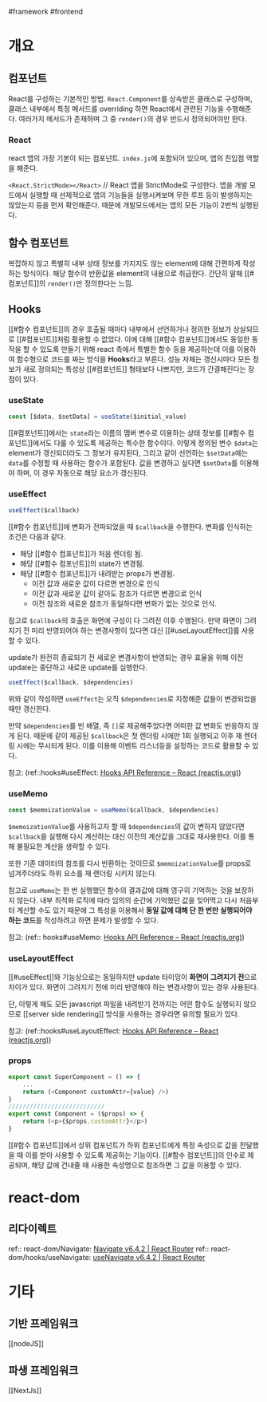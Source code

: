 #framework #frontend 
# 개요
## 컴포넌트
React를 구성하는 기본적인 방법. `React.Component`를 상속받은 클래스로 구성하며, 클래스 내부에서 특정 메서드를 overriding 하면 React에서 관련된 기능을 수행해준다. 여러가지 메서드가 존재하며 그 중 `render()`의 경우 반드시 정의되어야만 한다.

### React
react 앱의 가장 기본이 되는 컴포넌트. `index.js`에 포함되어 있으며, 앱의 진입점 역할을 해준다.

`<React.StrictMode></React>` // React 앱을 StrictMode로 구성한다. 앱을 개발 모드에서 실행할 때 선제적으로 앱의 기능들을 실행시켜보며 무한 루프 등이 발생하지는 않았는지 등을 먼저 확인해준다. 때문에 개발모드에서는 앱의 모든 기능이 2번씩 실행된다.

## 함수 컴포넌트
복잡하지 않고 특별히 내부 상태 정보를 가지지도 않는 element에 대해 간편하게 작성하는 방식이다. 해당 함수의 반환값을 element의 내용으로 취급한다. 간단히 말해 [[#컴포넌트]]의 `render()`만 정의한다는 느낌.

## Hooks
[[#함수 컴포넌트]]의 경우 호출될 때마다 내부에서 선언하거나 정의한 정보가 상실되므로 [[#컴포넌트]]처럼 활용할 수 없었다. 이에 대해 [[#함수 컴포넌트]]에서도 동일한 동작을 할 수 있도록 만들기 위해 react 측에서 특별한 함수 등을 제공하는데 이를 이용하여 함수형으로 코드를 짜는 방식을 **Hooks**라고 부른다. 성능 자체는 갱신시마다 모든 정보가 새로 정의되는 특성상 [[#컴포넌트]] 형태보다 나쁘지만, 코드가 간결해진다는 장점이 있다.

### useState
```js
const [$data, $setData] = useState($initial_value)
```
[[#컴포넌트]]에서는 `state`라는 이름의 맴버 변수로 이용하는 상태 정보를 [[#함수 컴포넌트]]에서도 다룰 수 있도록 제공하는 특수한 함수이다. 이렇게 정의된 변수 `$data`는 element가 갱신되더라도 그 정보가 유지된다, 그리고 같이 선언하는 `$setData`에는 `data`를 수정할 때 사용하는 함수가 포함된다.  값을 변경하고 싶다면 `$setData`를 이용해야 하며, 이 경우 자동으로 해당 요소가 갱신된다.

### useEffect
```js
useEffect($callback)
```
[[#함수 컴포넌트]]에 변화가 전파되었을 때 `$callback`을 수행한다. 변화를 인식하는 조건은 다음과 같다.
- 해당 [[#함수 컴포넌트]]가 처음 렌더링 됨.
- 해당 [[#함수 컴포넌트]]의 state가 변경됨.
- 해당 [[#함수 컴포넌트]]가 내려받는 props가 변경됨.
	- 이전 값과 새로운 값이 다르면 변경으로 인식
	- 이전 값과 새로운 값이 같아도 참조가 다르면 변경으로 인식
	- 이전 참조와 새로운 참조가 동일하다면 변화가 없는 것으로 인식.

참고로 `$callback`의 호출은 화면에 구성이 다 그려진 이후 수행된다. 만약 화면이 그려지기 전 미리 반영되어야 하는 변경사항이 있다면 대신 [[#useLayoutEffect]]를 사용할 수 있다.

update가 완전히 종료되기 전 새로운 변경사항이 반영되는 경우 효율을 위해 이전 update는 중단하고 새로운 update를 실행한다.

```js
useEffect($callback, $dependencies)
```
위와 같이 작성하면 `useEffect`는 오직 `$dependencies`로 지정해준 값들이 변경되었을 때만 갱신한다.

만약 `$dependencies`를 빈 배열, 즉 `[]`로 제공해주었다면 어떠한 값 변화도 반응하지 않게 된다. 때문에 같이 제공된 `$callback`은 첫 렌더링 시에만 1회 실행되고 이후 재 렌더링 시에는 무시되게 된다. 이를 이용해 이벤트 리스너등을 설정하는 코드로 활용할 수 있다.

참고: (ref::hooks#useEffect: [Hooks API Reference – React (reactjs.org)](https://ko.reactjs.org/docs/hooks-reference.html#useeffect))

### useMemo
```js
const $memoizationValue = useMemo($callback, $dependencies)
```
`$memoizationValue`를 사용하고자 할 때 `$dependencies`의 값이 변하지 않았다면 `$callback`을 실행해 다시 계산하는 대신 이전의 계산값을 그대로 재사용한다. 이를 통해 불필요한 계산을 생략할 수 있다.

또한 기존 데이터의 참조를 다시 반환하는 것이므로 `$memoizationValue`를 props로 넘겨주더라도 하위 요소를 재 랜더링 시키지 않는다.

참고로 `useMemo`는 한 번 실행했던 함수의 결과값에 대해 영구히 기억하는 것을 보장하지 않는다. 내부 최적화 로직에 따라 임의의 순간에 기억했던 값을 잊어먹고 다시 처음부터 계산할 수도 있기 때문에 그 특성을 이용해서 **동일 값에 대해 단 한 번만 실행되어야 하는 코드**를 작성하려고 하면 문제가 발생할 수 있다.

참고: (ref:: hooks#useMemo: [Hooks API Reference – React (reactjs.org)](https://ko.reactjs.org/docs/hooks-reference.html#usememo))

### useLayoutEffect
[[#useEffect]]와 기능상으로는 동일하지만 update 타이밍이 **화면이 그려지기 전**으로 차이가 있다. 화면이 그려지기 전에 미리 반영해야 하는 변경사항이 있는 경우 사용된다.

단, 이렇게 해도 모든 javascript 파일을 내려받기 전까지는 어떤 함수도 실행되지 않으므로 [[server side rendering]] 방식을 사용하는 경우라면 유의할 필요가 있다.

참고: (ref::hooks#useLayoutEffect: [Hooks API Reference – React (reactjs.org)](https://ko.reactjs.org/docs/hooks-reference.html#uselayouteffect))

### props
```js
export const SuperComponent = () => {
	...
	return (<Component customAttr={value} />)
}
///////////////////////////
export const Component = ($props) => {
	return (<p>{$props.customAttr}</p>)
}
```
[[#함수 컴포넌트]]에서 상위 컴포넌트가 하위 컴포넌트에게 특정 속성으로 값을 전달했을 때 이를 받아 사용할 수 있도록 제공하는 기능이다. [[#함수 컴포넌트]]의 인수로 제공되며, 해당 값에 건내줄 때 사용한 속성명으로 참조하면 그 값을 이용할 수 있다.

# react-dom
## 리다이렉트
ref:: react-dom/Navigate: [Navigate v6.4.2 | React Router](https://reactrouter.com/en/main/components/navigate)
ref:: react-dom/hooks/useNavigate: [useNavigate v6.4.2 | React Router](https://reactrouter.com/en/main/hooks/use-navigate)

# 기타
## 기반 프레임워크
[[nodeJS]]

## 파생 프레임워크
[[NextJs]]